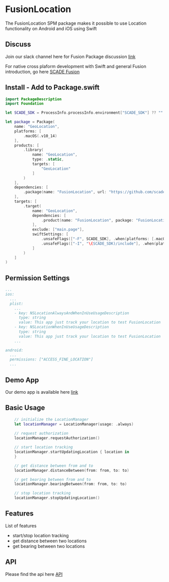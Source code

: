 # FusionLocation
The FusionLocation SPM package makes it possible to use Location functionality on Android and iOS using Swift 

Discuss
-------
Join our slack channel here for Fusion Package discussion [link](https://scadeio.slack.com/archives/C025WRG18TW)

For native cross plaform development with Swift and general Fusion introduction, go here [SCADE Fusion](https://docs.scade.io/docs/fusionintroduction)

Install - Add to Package.swift
------------------------------
```swift
import PackageDescription
import Foundation

let SCADE_SDK = ProcessInfo.processInfo.environment["SCADE_SDK"] ?? ""

let package = Package(
    name: "GeoLocation",
    platforms: [
        .macOS(.v10_14)
    ],
    products: [
        .library(
            name: "GeoLocation",
            type: .static,
            targets: [
                "GeoLocation"
            ]
        )
    ],
    dependencies: [
      	.package(name: "FusionLocation", url: "https://github.com/scade-platform/FusionLocation.git", .branch("main"))
    ],
    targets: [
        .target(
            name: "GeoLocation",
            dependencies: [
            	.product(name: "FusionLocation", package: "FusionLocation")
            ],
            exclude: ["main.page"],
            swiftSettings: [
                .unsafeFlags(["-F", SCADE_SDK], .when(platforms: [.macOS, .iOS])),
                .unsafeFlags(["-I", "\(SCADE_SDK)/include"], .when(platforms: [.android])),
            ]
        )
    ]
)
```

Permission Settings
-------------------
<Add Permission specific text and instructions>

```yaml
...
ios:
  ...
  plist:
    ...
    - key: NSLocationAlwaysAndWhenInUseUsageDescription
      type: string
      value: This app just track your location to test FusionLocation      
    - key: NSLocationWhenInUseUsageDescription
      type: string
      value: This app just track your location to test FusionLocation
    ...

android:
  ...
  permissions: ["ACCESS_FINE_LOCATION"]
  ...

```
  
Demo App
--------
Our demo app is available here [link](https://github.com/scade-platform/FusionExamples/tree/main/GeoLocation)


Basic Usage
-----------
```swift
    // initialize the LocationManager
    let locationManager = LocationManager(usage: .always)
  	
    // request authorization
    locationManager.requestAuthorization()

    // start location tracking
    locationManager.startUpdatingLocation { location in
    }

    // get distance between from and to
    locationManager.distanceBetween(from: from, to: to)

    // get bearing between from and to
    locationManager.bearingBetween(from: from, to: to)

    // stop location tracking
    locationManager.stopUpdatingLocation()
```

Features
--------
List of features
* start/stop location tracking
* get distance between two locations
* get bearing between two locations

API
---
Please find the api here [API](./Sources/FusionNFC_Common/LocationManager.swift)


